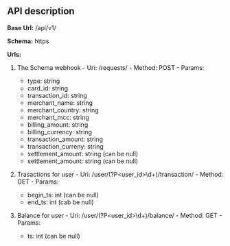 ## API description

**Base Url:** /api/v1/

**Schema:** https

**Urls:** 
  1. The Schema webhook
    - Uri:    /requests/
    - Method: POST
    - Params:
       - type: string
       - card_id: string
       - transaction_id: string
       - merchant_name: string
       - merchant_country: string
       - merchant_mcc: string
       - billing_amount: string
       - billing_currency: string
       - transaction_amount: string
       - transaction_curreny: string
       - settlement_amount: string (can be null)
       - settlement_amount: string (can be null)

  2. Trasactions for user
    - Uri:    /user/(?P\<user_id\>\d+)/transaction/
    - Method: GET
    - Params:
      - begin_ts: int (can be null)
      - end_ts: int (cab be null)

  3. Balance for user
    - Uri:    /user/(?P\<user_id\>\d+)/balance/
    - Method: GET
    - Params: 
      - ts: int (can be null)
